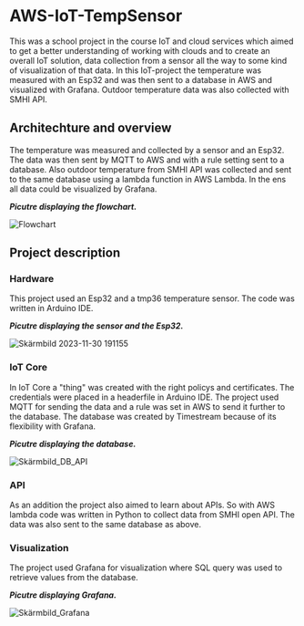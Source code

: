 # AWS-IoT-TempSensor
This was a school project in the course IoT and cloud services which aimed to get a better understanding of working with clouds and to create an overall IoT solution, data collection from a sensor all the way to some kind of visualization of that data. In this IoT-project the temperature was measured with an Esp32 and was then sent to a database in AWS and visualized with Grafana. Outdoor temperature data was also collected with SMHI API.

## Architechture and overview
The temperature was measured and collected by a sensor and an Esp32. The data was then sent by MQTT to AWS and with a rule setting sent to a database. Also outdoor temperature from SMHI API was collected and sent to the same database using a lambda function in AWS Lambda. In the ens all data could be visualized by Grafana.

***Picutre displaying the flowchart.***

![Flowchart](https://github.com/MarcusNilssonn/AWS-IoT-TempSensor/assets/113011450/f2b79b80-455d-4906-837f-b6f20f721309)

## Project description
### Hardware
This project used an Esp32 and a tmp36 temperature sensor. The code was written in Arduino IDE.

***Picutre displaying the sensor and the Esp32.***

![Skärmbild 2023-11-30 191155](https://github.com/MarcusNilssonn/AWS-IoT-TempSensor/assets/113011450/a2686df6-0de1-4ce2-b050-7ae6629faa4b)
### IoT Core
In IoT Core a "thing" was created with the right policys and certificates. The credentials were placed in a headerfile in Arduino IDE. The project used MQTT for sending the data and a rule was set in AWS to send it further to the database.
The database was created by Timestream because of its flexibility with Grafana.

***Picutre displaying the database.***

![Skärmbild_DB_API](https://github.com/MarcusNilssonn/AWS-IoT-TempSensor/assets/113011450/82a170b1-3523-406f-9ffe-6b57b888255f)
### API
As an addition the project also aimed to learn about APIs. So with AWS lambda code was written in Python to collect data from SMHI open API. The data was also sent to the same database as above.
### Visualization
The project used Grafana for visualization where SQL query was used to retrieve values from the database.

***Picutre displaying Grafana.***

![Skärmbild_Grafana](https://github.com/MarcusNilssonn/AWS-IoT-TempSensor/assets/113011450/4750ce7c-22f1-4359-9ce3-bc944a54d163)

